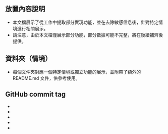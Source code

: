 ## 放置內容說明
- 本文檔展示了從工作中提取部分實現功能，並在去除敏感信息後，針對特定情境進行相關展示。
- 請注意，由於本文檔僅展示部分功能，部分數據可能不完整，將在後續補齊後提供。
## 資料夾（情境）
- 每個文件夾對應一個特定情境或獨立功能的展示，並附帶了額外的 README.md 文件，供參考使用。

## GitHub commit tag
- [dev]:功能新增
- [fix]:修正程式Bug
- [ref]:代碼重構
- [unit_test]:單元測試更新
- [doc]:文件或代碼註釋修改